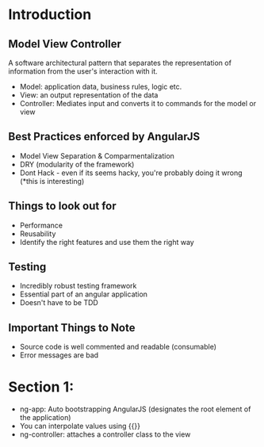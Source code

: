 # Introduction

## Model View Controller

A software architectural pattern that separates the representation of information from the user's interaction with it.

- Model: application data, business rules, logic etc.
- View: an output representation of the data
- Controller: Mediates input and converts it to commands for the model or view

## Best Practices enforced by AngularJS

- Model View Separation & Comparmentalization
- DRY (modularity of the framework)
- Dont Hack - even if its seems hacky, you're probably doing it wrong (\*this is interesting)

## Things to look out for

- Performance
- Reusability
- Identify the right features and use them the right way

## Testing

- Incredibly robust testing framework
- Essential part of an angular application
- Doesn't have to be TDD

## Important Things to Note

- Source code is well commented and readable (consumable)
- Error messages are bad

# Section 1:

- ng-app: Auto bootstrapping AngularJS (designates the root element of the application)
- You can interpolate values using {{}}
- ng-controller: attaches a controller class to the view
